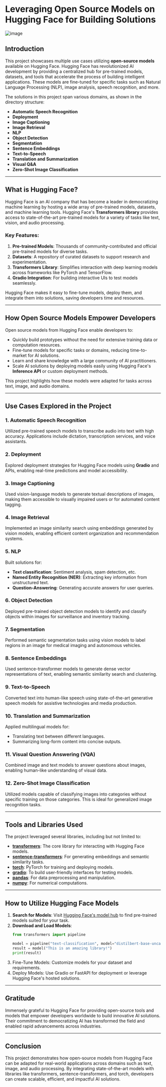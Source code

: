 # Leveraging Open Source Models on Hugging Face for Building Solutions

![image](https://github.com/user-attachments/assets/55bf190a-10bb-4b33-bce5-38c0f9be5891)


## Introduction

This project showcases multiple use cases utilizing **open-source models** available on Hugging Face. Hugging Face has revolutionized AI development by providing a centralized hub for pre-trained models, datasets, and tools that accelerate the process of building intelligent applications. These models are fine-tuned for specific tasks such as Natural Language Processing (NLP), image analysis, speech recognition, and more.

The solutions in this project span various domains, as shown in the directory structure:

- **Automatic Speech Recognition**
- **Deployment**
- **Image Captioning**
- **Image Retrieval**
- **NLP**
- **Object Detection**
- **Segmentation**
- **Sentence Embeddings**
- **Text-to-Speech**
- **Translation and Summarization**
- **Visual Q&A**
- **Zero-Shot Image Classification**

---

## What is Hugging Face?

Hugging Face is an AI company that has become a leader in democratizing machine learning by hosting a wide array of pre-trained models, datasets, and machine learning tools. Hugging Face's **Transformers library** provides access to state-of-the-art pre-trained models for a variety of tasks like text, vision, and audio processing.

### Key Features:
1. **Pre-trained Models**: Thousands of community-contributed and official pre-trained models for diverse tasks.
2. **Datasets**: A repository of curated datasets to support research and experimentation.
3. **Transformers Library**: Simplifies interaction with deep learning models across frameworks like PyTorch and TensorFlow.
4. **Gradio Integration**: For building interactive UIs to test models seamlessly.

Hugging Face makes it easy to fine-tune models, deploy them, and integrate them into solutions, saving developers time and resources.

---

## How Open Source Models Empower Developers

Open source models from Hugging Face enable developers to:
- Quickly build prototypes without the need for extensive training data or computation resources.
- Fine-tune models for specific tasks or domains, reducing time-to-market for AI solutions.
- Learn and share knowledge with a large community of AI practitioners.
- Scale AI solutions by deploying models easily using Hugging Face's **Inference API** or custom deployment methods.

This project highlights how these models were adapted for tasks across text, image, and audio domains.

---

## Use Cases Explored in the Project

### 1. Automatic Speech Recognition
Utilized pre-trained speech models to transcribe audio into text with high accuracy. Applications include dictation, transcription services, and voice assistants.

### 2. Deployment
Explored deployment strategies for Hugging Face models using **Gradio** and APIs, enabling real-time predictions and model accessibility.

### 3. Image Captioning
Used vision-language models to generate textual descriptions of images, making them accessible to visually impaired users or for automated content tagging.

### 4. Image Retrieval
Implemented an image similarity search using embeddings generated by vision models, enabling efficient content organization and recommendation systems.

### 5. NLP
Built solutions for:
- **Text classification**: Sentiment analysis, spam detection, etc.
- **Named Entity Recognition (NER)**: Extracting key information from unstructured text.
- **Question-Answering**: Generating accurate answers for user queries.

### 6. Object Detection
Deployed pre-trained object detection models to identify and classify objects within images for surveillance and inventory tracking.

### 7. Segmentation
Performed semantic segmentation tasks using vision models to label regions in an image for medical imaging and autonomous vehicles.

### 8. Sentence Embeddings
Used sentence-transformer models to generate dense vector representations of text, enabling semantic similarity search and clustering.

### 9. Text-to-Speech
Converted text into human-like speech using state-of-the-art generative speech models for assistive technologies and media production.

### 10. Translation and Summarization
Applied multilingual models for:
- Translating text between different languages.
- Summarizing long-form content into concise outputs.

### 11. Visual Question Answering (VQA)
Combined image and text models to answer questions about images, enabling human-like understanding of visual data.

### 12. Zero-Shot Image Classification
Utilized models capable of classifying images into categories without specific training on those categories. This is ideal for generalized image recognition tasks.

---

## Tools and Libraries Used

The project leveraged several libraries, including but not limited to:

- **[transformers](https://huggingface.co/docs/transformers)**: The core library for interacting with Hugging Face models.
- **[sentence-transformers](https://www.sbert.net/)**: For generating embeddings and semantic similarity tasks.
- **[torch](https://pytorch.org/)**: PyTorch for training and deploying models.
- **[gradio](https://gradio.app/)**: To build user-friendly interfaces for testing models.
- **[pandas](https://pandas.pydata.org/)**: For data preprocessing and manipulation.
- **[numpy](https://numpy.org/)**: For numerical computations.

---

## How to Utilize Hugging Face Models

1. **Search for Models**: Visit [Hugging Face's model hub](https://huggingface.co/models) to find pre-trained models suited for your task.
2. **Download and Load Models**:
   ```python
   from transformers import pipeline

   model = pipeline("text-classification", model="distilbert-base-uncased")
   result = model("This is an amazing library!")
   print(result)

3. Fine-Tune Models: Customize models for your dataset and requirements.
4. Deploy Models: Use Gradio or FastAPI for deployment or leverage Hugging Face's hosted solutions.

---

## Gratitude

Immensely grateful to Hugging Face for providing open-source tools and models that empower developers worldwide to build innovative AI solutions. Their commitment to democratizing AI has transformed the field and enabled rapid advancements across industries.

---

## Conclusion

This project demonstrates how open-source models from Hugging Face can be adapted for real-world applications across domains such as text, image, and audio processing. By integrating state-of-the-art models with
libraries like transformers, sentence-transformers, and torch, developers can create scalable, efficient, and impactful AI solutions.
